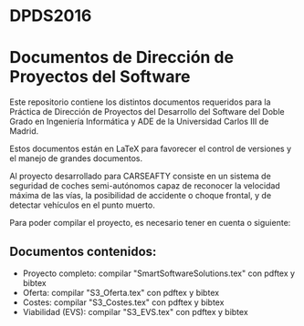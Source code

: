 # DPDS2016

Documentos de Dirección de Proyectos del Software
=================================================

Este repositorio contiene los distintos documentos requeridos para la Práctica de Dirección de Proyectos del Desarrollo del Software del Doble Grado en Ingeniería Informática y ADE de la Universidad Carlos III de Madrid.

Estos documentos están en LaTeX para favorecer el control de versiones y el manejo de grandes documentos.

Al proyecto desarrollado para CARSEAFTY consiste en un sistema de seguridad de coches semi-autónomos capaz de reconocer la velocidad máxima de las vías, la posibilidad de accidente o choque frontal, y de detectar vehículos en el punto muerto.

Para poder compilar el proyecto, es necesario tener en cuenta o siguiente:

Documentos contenidos:
----------------------

+ Proyecto completo: compilar "SmartSoftwareSolutions.tex" con pdftex y bibtex
+ Oferta: compilar "S3_Oferta.tex" con pdftex y bibtex
+ Costes: compilar "S3_Costes.tex" con pdftex y bibtex
+ Viabilidad (EVS): compilar "S3_EVS.tex" con pdftex y bibtex
